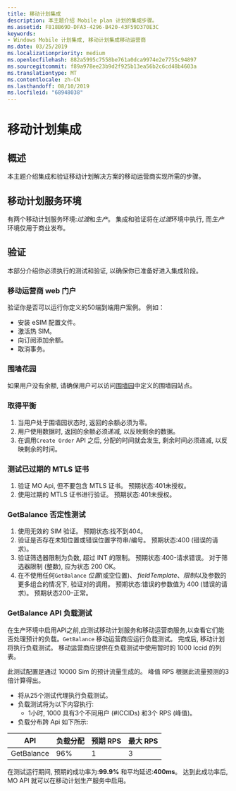 ```yaml
---
title: 移动计划集成
description: 本主题介绍 Mobile plan 计划的集成步骤。
ms.assetid: F818B69D-DFA3-4296-B420-43F59D370E3C
keywords:
- Windows Mobile 计划集成, 移动计划集成移动运营商
ms.date: 03/25/2019
ms.localizationpriority: medium
ms.openlocfilehash: 882a5995c7558be761a0dca9974e2e7755c94897
ms.sourcegitcommit: f89a978ee23b9d2f925b13ea56b2c6cd48b4603a
ms.translationtype: MT
ms.contentlocale: zh-CN
ms.lasthandoff: 08/10/2019
ms.locfileid: "68948038"
---
```

# <a name="mobile-plans-integration"></a>移动计划集成

## <a name="overview"></a>概述

本主题介绍集成和验证移动计划解决方案的移动运营商实现所需的步骤。

## <a name="mobile-plans-service-environments"></a>移动计划服务环境

有两个移动计划服务环境:*过渡*和*生产*。 集成和验证将在*过渡*环境中执行, 而*生产*环境仅用于商业发布。

## <a name="validation"></a>验证

本部分介绍你必须执行的测试和验证, 以确保你已准备好进入集成阶段。

### <a name="mobile-operator-web-portal"></a>移动运营商 web 门户

验证你是否可以运行你定义的50端到端用户案例。 例如：

- 安装 eSIM 配置文件。
- 激活热 SIM。
- 向订阅添加余额。
- 取消事务。

### <a name="walled-garden"></a>围墙花园

如果用户没有余额, 请确保用户可以访问[围墙园](mobile-plans-walled-garden.md)中定义的围墙园站点。

### <a name="getting-balance"></a>取得平衡

1. 当用户处于围墙园状态时, 返回的余额必须为零。
2. 用户使用数据时, 返回的余额必须递减, 以反映剩余的数据。
3. 在调用`Create Order` API 之后, 分配的时间就会发生, 剩余时间必须递减, 以反映剩余的时间。

### <a name="test-with-expired-mtls-certificate"></a>测试已过期的 MTLS 证书

1. 验证 MO Api, 但不要包含 MTLS 证书。 预期状态:401未授权。
2. 使用过期的 MTLS 证书进行验证。 预期状态:401未授权。

### <a name="getbalance-negative-tests"></a>GetBalance 否定性测试

1. 使用无效的 SIM 验证。 预期状态:找不到404。
2. 验证是否存在未知位置或错误位置字符串/编号。 预期状态:400 (错误的请求)。
3. 验证筛选器限制为负数, 超过 INT 的限制。 预期状态:400-请求错误。 对于筛选器限制 (整数), 应为状态 200 OK。
4. 在不使用任何`GetBalance` *位置*(或空位置)、 *fieldTemplate*、*限制*以及参数的更多组合的情况下, 验证对的调用。 预期状态:错误的参数值为 400 (错误的请求)。 预期状态200–正常。

### <a name="getbalance-api-load-test"></a>GetBalance API 负载测试

在生产环境中启用API之前,应测试移动计划服务和移动运营商服务,以查看它们能否处理预计的负载。`GetBalance` 移动运营商应运行负载测试。 完成后, 移动计划将执行负载测试。 移动运营商应提供在负载测试中使用暂时的 1000 Iccid 的列表。

此测试配置是通过 10000 Sim 的预计流量生成的。 峰值 RPS 根据此流量预测的3倍计算得出。

- 将从25个测试代理执行负载测试。
- 负载测试将为以下内容执行:
  - 1小时, 1000 具有3个不同用户 (#ICCIDs) 和3个 RPS (峰值)。
- 负载分布跨 Api 如下所示:

| API | 负载分配 | 预期 RPS | 最大 RPS |
| --- | --- | --- | --- |
| GetBalance | 96% | 1 | 3 |

在测试运行期间, 预期的成功率为:**99.9%** 和平均延迟:**400ms**。 达到此成功率后, MO API 就可以在移动计划生产服务中启用。
